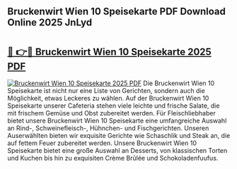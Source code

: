 ## Bruckenwirt Wien 10 Speisekarte PDF Download Online 2025 JnLyd

# <h2><a href="http://gc5lz0y.nevu.top/?p=Bruckenwirt+Wien+10+Speisekarte">🔗 👉🔴 Bruckenwirt Wien 10 Speisekarte 2025 PDF</a></h2>

[![Bruckenwirt Wien 10 Speisekarte 2025 PDF](https://i.imgur.com/dBaPXMq.png)](http://gc5lz0y.nevu.top/?p=Bruckenwirt+Wien+10+Speisekarte)
Die Bruckenwirt Wien 10 Speisekarte ist nicht nur eine Liste von Gerichten, sondern auch die Möglichkeit, etwas Leckeres zu wählen. Auf der Bruckenwirt Wien 10 Speisekarte unserer Cafeteria stehen viele leichte und frische Salate, die mit frischem Gemüse und Obst zubereitet werden. Für Fleischliebhaber bietet unsere Bruckenwirt Wien 10 Speisekarte eine umfangreiche Auswahl an Rind-, Schweinefleisch-, Hühnchen- und Fischgerichten. Unseren Auserwählten bieten wir exquisite Gerichte wie Schaschlik und Steak an, die auf fettem Feuer zubereitet werden. Unsere Bruckenwirt Wien 10 Speisekarte bietet eine große Auswahl an Desserts, von klassischen Torten und Kuchen bis hin zu exquisiten Crème Brûlée und Schokoladenfuufus.
